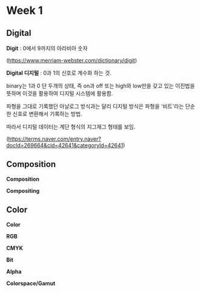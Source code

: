 ﻿# Week 1

## Digital 
**Digit**
: 0에서 9까지의 아라비아 숫자

(https://www.merriam-webster.com/dictionary/digit)

**Digital 디지털**
: 0과 1의 신호로 계수화 하는 것.

binary는 1과 0 단 두개의 상태, 즉 on과 off 또는 high와 low만을 갖고 있는 이진법을 뜻하며 이것을 활용하여 디지털 시스템에 활용함.

파형을 그대로 기록했던 아날로그 방식과는 달리 디지털 방식은 파형을 '비트'라는 단순한 신호로 변환해서 기록하는 방법.

따라서 디지털 데이터는 계단 형식의 지그재그 형태를 보임.

(https://terms.naver.com/entry.naver?docId=269664&cid=42641&categoryId=42641)

## Composition
**Composition**

**Compositing**

## Color
**Color**

**RGB**

**CMYK**

**Bit**

**Alpha**

**Colorspace/Gamut**


